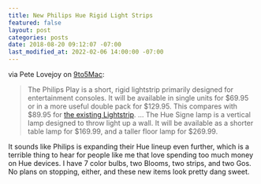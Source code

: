 ```yaml
---
title: New Philips Hue Rigid Light Strips
featured: false
layout: post
categories: posts
date: 2018-08-20 09:12:07 -07:00
last_modified_at: 2022-02-06 14:00:00 -07:00
---
```


via Pete Lovejoy on [9to5Mac](https://9to5mac.com/2018/08/20/philips-hue-signe-play/):

>  The Philips Play is a short, rigid lightstrip primarily designed for entertainment consoles. It will be available in single units for $69.95 or in a more useful double pack for $129.95. This compares with $89.95 for [the existing Lightstrip](https://amzn.to/2vZg1Nx).
> …
> The Hue Signe lamp is a vertical lamp designed to throw light up a wall. It will be available as a shorter table lamp for $169.99, and a taller floor lamp for $269.99.

It sounds like Philips is expanding their Hue lineup even further, which is a terrible thing to hear for people like me that love spending too much money on Hue devices. I have 7 color bulbs, two Blooms, two strips, and two Gos. No plans on stopping, either, and these new items look pretty dang sweet.

